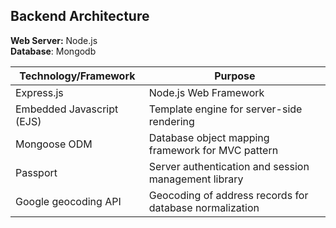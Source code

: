 ## Backend Architecture
__Web Server:__ Node.js <br />
__Database__: Mongodb

| Technology/Framework  | Purpose |
| ------------- | ------------- |
| Express.js  | Node.js Web Framework  |
| Embedded Javascript (EJS)  | Template engine for server-side rendering  |
| Mongoose ODM | Database object mapping framework for MVC pattern |
| Passport | Server authentication and session management library |
| Google geocoding API | Geocoding of address records for database normalization |

